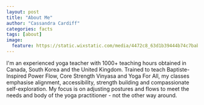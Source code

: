 ```yaml
---
layout: post
title: "About Me"
author: "Cassandra Cardiff"
categories: facts
tags: [about]
image:
  feature: https://static.wixstatic.com/media/4472c8_63d1b39444b74c7bab6d23ca265a8520~mv2.jpg/v1/crop/x_285,y_0,w_552,h_667/fill/w_548,h_667,al_c,q_85/4472c8_63d1b39444b74c7bab6d23ca265a8520~mv2.webp
---
```


I'm an experienced yoga teacher with 1000+ teaching hours obtained in Canada, South Korea and the United Kingdom. Trained to teach Baptiste-Inspired Power Flow, Core Strength Vinyasa and Yoga For All, my classes emphasise alignment, accessibility, strength building and compassionate self-exploration. My focus is on adjusting postures and flows to meet the needs and body of the yoga practitioner - not the other way around.
